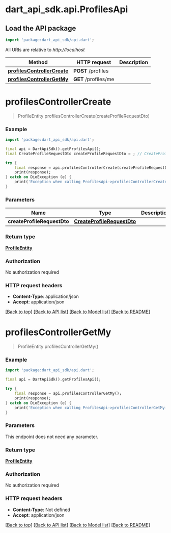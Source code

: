 # dart_api_sdk.api.ProfilesApi

## Load the API package
```dart
import 'package:dart_api_sdk/api.dart';
```

All URIs are relative to *http://localhost*

Method | HTTP request | Description
------------- | ------------- | -------------
[**profilesControllerCreate**](ProfilesApi.md#profilescontrollercreate) | **POST** /profiles | 
[**profilesControllerGetMy**](ProfilesApi.md#profilescontrollergetmy) | **GET** /profiles/me | 


# **profilesControllerCreate**
> ProfileEntity profilesControllerCreate(createProfileRequestDto)



### Example
```dart
import 'package:dart_api_sdk/api.dart';

final api = DartApiSdk().getProfilesApi();
final CreateProfileRequestDto createProfileRequestDto = ; // CreateProfileRequestDto | 

try {
    final response = api.profilesControllerCreate(createProfileRequestDto);
    print(response);
} catch on DioException (e) {
    print('Exception when calling ProfilesApi->profilesControllerCreate: $e\n');
}
```

### Parameters

Name | Type | Description  | Notes
------------- | ------------- | ------------- | -------------
 **createProfileRequestDto** | [**CreateProfileRequestDto**](CreateProfileRequestDto.md)|  | 

### Return type

[**ProfileEntity**](ProfileEntity.md)

### Authorization

No authorization required

### HTTP request headers

 - **Content-Type**: application/json
 - **Accept**: application/json

[[Back to top]](#) [[Back to API list]](../README.md#documentation-for-api-endpoints) [[Back to Model list]](../README.md#documentation-for-models) [[Back to README]](../README.md)

# **profilesControllerGetMy**
> ProfileEntity profilesControllerGetMy()



### Example
```dart
import 'package:dart_api_sdk/api.dart';

final api = DartApiSdk().getProfilesApi();

try {
    final response = api.profilesControllerGetMy();
    print(response);
} catch on DioException (e) {
    print('Exception when calling ProfilesApi->profilesControllerGetMy: $e\n');
}
```

### Parameters
This endpoint does not need any parameter.

### Return type

[**ProfileEntity**](ProfileEntity.md)

### Authorization

No authorization required

### HTTP request headers

 - **Content-Type**: Not defined
 - **Accept**: application/json

[[Back to top]](#) [[Back to API list]](../README.md#documentation-for-api-endpoints) [[Back to Model list]](../README.md#documentation-for-models) [[Back to README]](../README.md)

